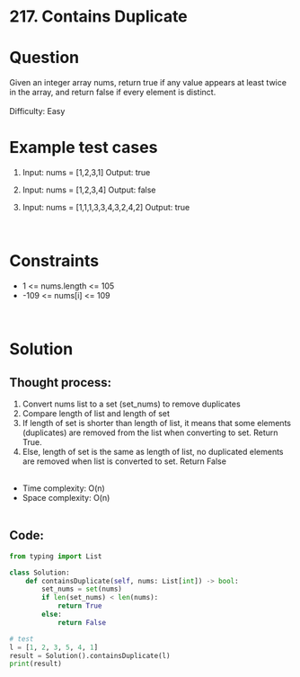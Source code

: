 # **217. Contains Duplicate**

# Question
Given an integer array nums, return true if any value appears at least twice in the array, and return false if every element is distinct.\
\
Difficulty: Easy
<br/>

# Example test cases
1. Input: nums = [1,2,3,1] Output: true
   
2. Input: nums = [1,2,3,4] Output: false
   
3. Input: nums = [1,1,1,3,3,4,3,2,4,2] Output: true

<br/>

# Constraints
- 1 <= nums.length <= 105
- -109 <= nums[i] <= 109

<br/>

# Solution
## Thought process:
1. Convert nums list to a set (set_nums) to remove duplicates
2. Compare length of list and length of set
3. If length of set is shorter than length of list, it means that some elements (duplicates) are removed from the list when converting to set. Return True.
4. Else, length of set is the same as length of list, no duplicated elements are removed when list is converted to set. Return False
<br/><br/>
- Time complexity: O(n)
- Space complexity: O(n)
<br/><br/>

## Code:
```python
from typing import List

class Solution:
    def containsDuplicate(self, nums: List[int]) -> bool:
        set_nums = set(nums)
        if len(set_nums) < len(nums):
            return True
        else:
            return False

# test
l = [1, 2, 3, 5, 4, 1]
result = Solution().containsDuplicate(l)
print(result)
```
